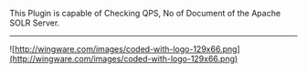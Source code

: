This Plugin is capable of Checking QPS, No of Document of the Apache SOLR Server.



---

![http://wingware.com/images/coded-with-logo-129x66.png](http://wingware.com/images/coded-with-logo-129x66.png)